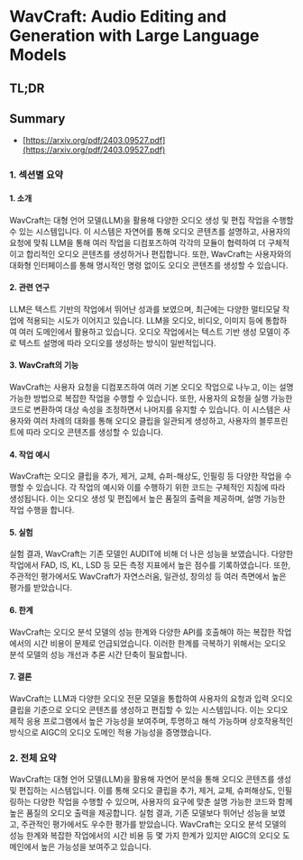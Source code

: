 # WavCraft: Audio Editing and Generation with Large Language Models
## TL;DR
## Summary
- [https://arxiv.org/pdf/2403.09527.pdf](https://arxiv.org/pdf/2403.09527.pdf)

### 1. 섹션별 요약

#### **1. 소개**
WavCraft는 대형 언어 모델(LLM)을 활용해 다양한 오디오 생성 및 편집 작업을 수행할 수 있는 시스템입니다. 이 시스템은 자연어를 통해 오디오 콘텐츠를 설명하고, 사용자의 요청에 맞춰 LLM을 통해 여러 작업을 디컴포즈하여 각각의 모듈이 협력하여 더 구체적이고 합리적인 오디오 콘텐츠를 생성하거나 편집합니다. 또한, WavCraft는 사용자와의 대화형 인터페이스를 통해 명시적인 명령 없이도 오디오 콘텐츠를 생성할 수 있습니다.

#### **2. 관련 연구**
LLM은 텍스트 기반의 작업에서 뛰어난 성과를 보였으며, 최근에는 다양한 멀티모달 작업에 적용되는 시도가 이어지고 있습니다. LLM을 오디오, 비디오, 이미지 등에 통합하여 여러 도메인에서 활용하고 있습니다. 오디오 작업에서는 텍스트 기반 생성 모델이 주로 텍스트 설명에 따라 오디오를 생성하는 방식이 일반적입니다.

#### **3. WavCraft의 기능**
WavCraft는 사용자 요청을 디컴포즈하여 여러 기본 오디오 작업으로 나누고, 이는 설명 가능한 방법으로 복잡한 작업을 수행할 수 있습니다. 또한, 사용자의 요청을 실행 가능한 코드로 변환하여 대상 속성을 조정하면서 나머지를 유지할 수 있습니다. 이 시스템은 사용자와 여러 차례의 대화를 통해 오디오 클립을 일관되게 생성하고, 사용자의 블루프린트에 따라 오디오 콘텐츠를 생성할 수 있습니다.

#### **4. 작업 예시**
WavCraft는 오디오 클립을 추가, 제거, 교체, 슈퍼-해상도, 인필링 등 다양한 작업을 수행할 수 있습니다. 각 작업의 예시와 이를 수행하기 위한 코드는 구체적인 지침에 따라 생성됩니다. 이는 오디오 생성 및 편집에서 높은 품질의 출력을 제공하며, 설명 가능한 작업 수행을 합니다.

#### **5. 실험**
실험 결과, WavCraft는 기존 모델인 AUDIT에 비해 더 나은 성능을 보였습니다. 다양한 작업에서 FAD, IS, KL, LSD 등 모든 측정 지표에서 높은 점수를 기록하였습니다. 또한, 주관적인 평가에서도 WavCraft가 자연스러움, 일관성, 창의성 등 여러 측면에서 높은 평가를 받았습니다.

#### **6. 한계**
WavCraft는 오디오 분석 모델의 성능 한계와 다양한 API를 호출해야 하는 복잡한 작업에서의 시간 비용이 문제로 언급되었습니다. 이러한 한계를 극복하기 위해서는 오디오 분석 모델의 성능 개선과 추론 시간 단축이 필요합니다.

#### **7. 결론**
WavCraft는 LLM과 다양한 오디오 전문 모델을 통합하여 사용자의 요청과 입력 오디오 클립을 기준으로 오디오 콘텐츠를 생성하고 편집할 수 있는 시스템입니다. 이는 오디오 제작 응용 프로그램에서 높은 가능성을 보여주며, 투명하고 해석 가능하며 상호작용적인 방식으로 AIGC의 오디오 도메인 적용 가능성을 증명했습니다.

### 2. 전체 요약
WavCraft는 대형 언어 모델(LLM)을 활용해 자연어 분석을 통해 오디오 콘텐츠를 생성 및 편집하는 시스템입니다. 이를 통해 오디오 클립을 추가, 제거, 교체, 슈퍼해상도, 인필링하는 다양한 작업을 수행할 수 있으며, 사용자의 요구에 맞춘 설명 가능한 코드와 함께 높은 품질의 오디오 출력을 제공합니다. 실험 결과, 기존 모델보다 뛰어난 성능을 보였고, 주관적인 평가에서도 우수한 평가를 받았습니다. WavCraft는 오디오 분석 모델의 성능 한계와 복잡한 작업에서의 시간 비용 등 몇 가지 한계가 있지만 AIGC의 오디오 도메인에서 높은 가능성을 보여주고 있습니다.